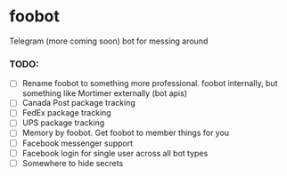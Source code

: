 # foobot
Telegram (more coming soon) bot for messing around

### TODO:
- [ ] Rename foobot to something more professional. foobot internally, but something like Mortimer externally (bot apis)
- [ ] Canada Post package tracking
- [ ] FedEx package tracking
- [ ] UPS package tracking
- [ ] Memory by foobot. Get foobot to member things for you
- [ ] Facebook messenger support
- [ ] Facebook login for single user across all bot types
- [ ] Somewhere to hide secrets